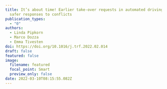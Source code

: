 ```yaml
---
title: It’s about time! Earlier take-over requests in automated driving enable
  safer responses to conflicts
publication_types:
  - "0"
authors:
  - Linda Pipkorn
  - Marco Dozza
  - Emma Tivesten
doi: https://doi.org/10.1016/j.trf.2022.02.014
draft: false
featured: false
image:
  filename: featured
  focal_point: Smart
  preview_only: false
date: 2022-03-10T08:15:55.082Z
---
```

